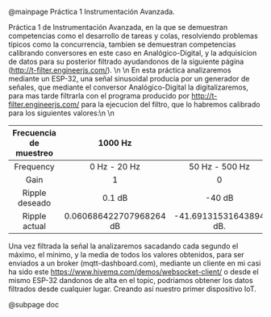 @mainpage Práctica 1 Instrumentación Avanzada.





Práctica 1 de Instrumentación Avanzada, en la que se demuestran competencias como el desarrollo de tareas y colas, resolviendo problemas típicos como la concurrencia, tambien se demuestran competencias calibrando conversores en este caso en Analógico-Digital, y la adquisicion de datos para su posterior filtrado ayudandonos de la siguiente página (http://t-filter.engineerjs.com/). \n \n
En esta práctica analizaremos mediante un ESP-32, una señal sinusoidal producia por un generador de señales, que mediante el conversor Analógico-Digital la digitalizaremos, para mas tarde filtrarla con el programa producido por http://t-filter.engineerjs.com/ para la ejecucion del filtro, que lo habremos calibrado para los siguientes valores:\n \n

| Frecuencia de muestreo | 1000 Hz ||
| :----: | :----: | :----: |
| Frequency | 0 Hz - 20 Hz |50 Hz - 500 Hz|
| Gain  | 1    | 0    |
| Ripple deseado | 0.1 dB | -40 dB |
| Ripple actual | 0.060686422707968264 dB | -41.69131531643894 dB. |
Una vez filtrada la señal la analizaremos sacadando cada segundo el máximo, el mínimo, y la media de todos los valores obtenidos, para ser enviados a un broker (mqtt-dashboard.com), mediante un cliente en mi casi ha sido este https://www.hivemq.com/demos/websocket-client/ o desde el mismo ESP-32 dandonos de alta en el topic, podriamos obtener los datos filtrados desde cualquier lugar. Creando así nuestro primer dispositivo IoT.

@subpage doc